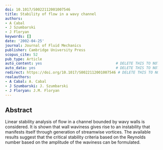 ```yaml
---
doi: 10.1017/S0022112001007546
title: Stability of flow in a wavy channel
authors:
- A Cabal
- J Szumbarski
- J Floryan
keywords: []
date: '2002-04-25'
journal: Journal of Fluid Mechanics
publisher: Cambridge University Press
scopus_cite: 52
pub_type: Article
auto_content: yes                                  # DELETE THIS TO NOT AUTO GENERATE CONTENT
auto_data: yes                                     # DELETE THIS TO NOT AUTO GENERATE METADATA
redirect: https://doi.org/10.1017/S0022112001007546 # DELETE THIS TO NOT REDIRECT
realauthors:
- A Cabal: A. Cabal
- J Szumbarski: J. Szumbarski
- J Floryan: J.M. Floryan
---
```



## Abstract
Linear stability analysis of flow in a channel bounded by wavy walls is considered. It is shown that wall waviness gives rise to an instability that manifests itself through generation of streamwise vortices. The available results suggest that the critical stability criteria based on the Reynolds number based on the amplitude of the waviness can be formulated.
